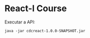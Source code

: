 React-I Course
============================

Executar a API:

```text
java -jar cdcreact-1.0.0-SNAPSHOT.jar
```